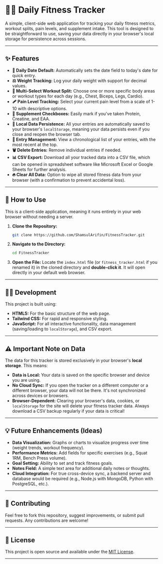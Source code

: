 # 🏋️‍♀️ Daily Fitness Tracker

A simple, client-side web application for tracking your daily fitness metrics, workout splits, pain levels, and supplement intake. This tool is designed to be straightforward to use, saving your data directly in your browser's local storage for persistence across sessions.

-----

## ✨ Features

  * **📅 Daily Date Default:** Automatically sets the date field to today's date for quick entry.
  * **⚖️ Weight Tracking:** Log your daily weight with support for decimal values.
  * **💪 Multi-Select Workout Split:** Choose one or more specific body areas or workout types for each day (e.g., Chest, Biceps, Legs, Cardio).
  * **🩹 Pain Level Tracking:** Select your current pain level from a scale of 1-10 with descriptive options.
  * **💊 Supplement Checkboxes:** Easily mark if you've taken Protein, Creatine, and EAA.
  * **💾 Local Data Persistence:** All your entries are automatically saved to your browser's `localStorage`, meaning your data persists even if you close and reopen the browser tab.
  * **📝 Entry Management:** View a chronological list of your entries, with the most recent at the top.
  * **🗑️ Delete Entries:** Remove individual entries if needed.
  * **📊 CSV Export:** Download all your tracked data into a CSV file, which can be opened in spreadsheet software like Microsoft Excel or Google Sheets for further analysis.
  * **🔥 Clear All Data:** Option to wipe all stored fitness data from your browser (with a confirmation to prevent accidental loss).

-----

## 🚀 How to Use

This is a client-side application, meaning it runs entirely in your web browser without needing a server.

1.  **Clone the Repository:**

    ```bash
    git clone https://github.com/ShamsulArifin/FitnessTracker.git
    ```

2.  **Navigate to the Directory:**

    ```bash
    cd FitnessTracker
    ```

3.  **Open the File:**
    Locate the `index.html` file (or `fitness_tracker.html` if you renamed it) in the cloned directory and **double-click it**. It will open directly in your default web browser.

-----

## 👨‍💻 Development

This project is built using:

  * **HTML5:** For the basic structure of the web page.
  * **Tailwind CSS:** For rapid and responsive styling.
  * **JavaScript:** For all interactive functionality, data management (saving/loading to `localStorage`), and CSV export.

-----

## ⚠️ Important Note on Data

The data for this tracker is stored exclusively in your browser's **local storage**. This means:

  * **Data is Local:** Your data is saved on the specific browser and device you are using.
  * **No Cloud Sync:** If you open the tracker on a different computer or a different browser, your data will not be there. It's not synchronized across devices or browsers.
  * **Browser-Dependent:** Clearing your browser's data, cookies, or `localStorage` for the site will delete your fitness tracker data. Always download a CSV backup regularly if your data is critical\!

-----

## 💡 Future Enhancements (Ideas)

  * **Data Visualization:** Graphs or charts to visualize progress over time (weight trends, workout frequency).
  * **Performance Metrics:** Add fields for specific exercises (e.g., Squat 1RM, Bench Press volume).
  * **Goal Setting:** Ability to set and track fitness goals.
  * **Notes Field:** A simple text area for additional daily notes or thoughts.
  * **Cloud Integration:** For true cross-device sync, a backend server and database would be required (e.g., Node.js with MongoDB, Python with PostgreSQL, etc.).

-----

## 🤝 Contributing

Feel free to fork this repository, suggest improvements, or submit pull requests. Any contributions are welcome\!

-----

## 📄 License

This project is open source and available under the [MIT License](https://www.google.com/search?q=LICENSE).

-----
